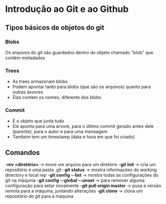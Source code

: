# Introdução ao Git e ao Github

## Tipos básicos de objetos do git

### Blobs

Os arquivos do git são guardados dentro do objeto chamado "blob" que contém metadados

### Trees

- As trees armazenam blobs
- Podem apontar tanto para blobs (que são os arquivos) quanto para outras ásvores
- Elas contem os nomes, diferente dos blobs

### Commit 

- É o objeto que junta tudo
- Ele aponta para uma arvore, para o último commit gerado antes dele (parente), para o autor e para uma mensagem
- Também tem um timestamp (data e hora em que foi criado)

## Comandos

-**mv <arquivo> <diretório>** -> move um arquivo para um diretório
-**git init** -> cria um repositório e uma pasta .git
-**git status** -> mostra informações do working directory e local rep
-**git config --list** -> mostra todas as configurações do git na máquina
-**git config --global --unset <propriedade>** -> para remover alguma configuração para setar novamente
-**git pull origin master** -> puxa a versão remota para a máquina, juntando alterações
-**git clone <url>** -> clona um repositório do git para a máquina
